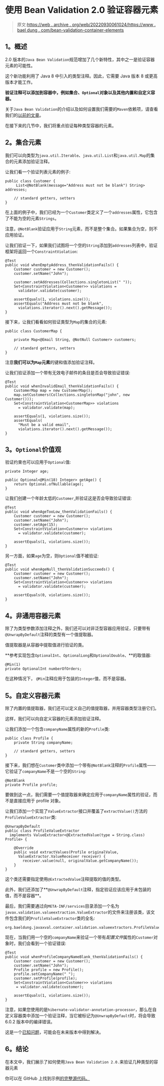 # 使用 Bean Validation 2.0 验证容器元素

> 原文:[https://web . archive . org/web/20220930061024/https://www . bael dung . com/bean-validation-container-elements](https://web.archive.org/web/20220930061024/https://www.baeldung.com/bean-validation-container-elements)

## **1。概述**

2.0 版本的`Java Bean Validation`规范增加了几个新特性，其中之一是验证容器元素的可能性。

这个新功能利用了 Java 8 中引入的类型注释。因此，它需要 Java 版本 8 或更高版本才能工作。

**验证注释可以添加到容器中，例如集合、`Optional`对象以及其他内置和自定义容器。**

关于`Java Bean Validation`的介绍以及如何设置我们需要的`Maven`依赖项，请查看我们的[以前的文章](/web/20220627090448/https://www.baeldung.com/javax-validation)。

在接下来的几节中，我们将重点验证每种类型容器的元素。

## **2。集合元素**

我们可以向类型为`java.util.Iterable`、`java.util.List`和`java.util.Map`的集合的元素添加验证注释。

让我们看一个验证列表元素的例子:

```
public class Customer {    
     List<@NotBlank(message="Address must not be blank") String> addresses;

    // standard getters, setters 
}
```

在上面的例子中，我们已经为一个`Customer`类定义了一个`addresses`属性，它包含了不能为空的元素`Strings`。

注意，`@NotBlank`验证应用于`String`元素，而不是整个集合。如果集合为空，则不应用验证。

让我们验证一下，如果我们试图将一个空的`String`添加到`addresses`列表中，验证框架将返回一个`ConstraintViolation`:

```
@Test
public void whenEmptyAddress_thenValidationFails() {
    Customer customer = new Customer();
    customer.setName("John");

    customer.setAddresses(Collections.singletonList(" "));
    Set<ConstraintViolation<Customer>> violations = 
      validator.validate(customer);

    assertEquals(1, violations.size());
    assertEquals("Address must not be blank", 
      violations.iterator().next().getMessage());
}
```

接下来，让我们看看如何验证类型为`Map`的集合的元素:

```
public class CustomerMap {

    private Map<@Email String, @NotNull Customer> customers;

    // standard getters, setters
}
```

注意**我们可以为`Map`元素**的键和值添加验证注释。

让我们验证添加一个带有无效电子邮件的条目是否会导致验证错误:

```
@Test
public void whenInvalidEmail_thenValidationFails() {
    CustomerMap map = new CustomerMap();
    map.setCustomers(Collections.singletonMap("john", new Customer()));
    Set<ConstraintViolation<CustomerMap>> violations
      = validator.validate(map);

    assertEquals(1, violations.size());
    assertEquals(
      "Must be a valid email", 
      violations.iterator().next().getMessage());
}
```

## **3。`Optional`价值观**

验证约束也可以应用于`Optional`值:

```
private Integer age;

public Optional<@Min(18) Integer> getAge() {
    return Optional.ofNullable(age);
}
```

让我们创建一个年龄太低的`Customer`,并验证这是否会导致验证错误:

```
@Test
public void whenAgeTooLow_thenValidationFails() {
    Customer customer = new Customer();
    customer.setName("John");
    customer.setAge(15);
    Set<ConstraintViolation<Customer>> violations
      = validator.validate(customer);

    assertEquals(1, violations.size());
}
```

另一方面，如果`age`为空，则`Optional`值不被验证:

```
@Test
public void whenAgeNull_thenValidationSucceeds() {
    Customer customer = new Customer();
    customer.setName("John");
    Set<ConstraintViolation<Customer>> violations
      = validator.validate(customer);

    assertEquals(0, violations.size());
}
```

## **4。非通用容器元素**

除了为类型参数添加注释之外，我们还可以对非泛型容器应用验证，只要带有`@UnwrapByDefault`注释的类型有一个值提取器。

值提取器是从容器中提取值进行验证的类。

**参考实现包含`OptionalInt`、`OptionalLong`和`OptionalDouble`、**的取值器:

```
@Min(1)
private OptionalInt numberOfOrders;
```

在这种情况下， `@Min`注释应用于包装的`Integer`值，而不是容器。

## **5。自定义容器元素**

除了内置的值提取器，我们还可以定义自己的值提取器，并用容器类型注册它们。

这样，我们可以向自定义容器的元素添加验证注释。

让我们添加一个包含`companyName`属性的新的`Profile`类:

```
public class Profile {
    private String companyName;

    // standard getters, setters 
}
```

接下来，我们想在`Customer`类中添加一个带有`@NotBlank`注释的`Profile`属性——它验证了`companyName`不是一个空的`String`:

```
@NotBlank
private Profile profile;
```

要做到这一点，我们需要一个值提取器来确定应用于`companyName`属性的验证，而不是直接应用于 profile 对象。

让我们添加一个实现了`ValueExtractor`接口并覆盖了`extractValue()`方法的`ProfileValueExtractor`类:

```
@UnwrapByDefault
public class ProfileValueExtractor 
  implements ValueExtractor<@ExtractedValue(type = String.class) Profile> {

    @Override
    public void extractValues(Profile originalValue, 
      ValueExtractor.ValueReceiver receiver) {
        receiver.value(null, originalValue.getCompanyName());
    }
}
```

这个类还需要指定使用`@ExtractedValue`注释提取的值的类型。

此外，我们还添加了**`@UnwrapByDefault`注释，指定验证应该应用于未包装的值，而不是容器**。

最后，我们需要通过向`META-INF/services`目录添加一个名为`javax.validation.valueextraction.ValueExtractor`的文件来注册该类，该文件包含我们的`ProfileValueExtractor`类的全名:

```
org.baeldung.javaxval.container.validation.valueextractors.ProfileValueExtractor
```

现在，当我们用一个空的`companyName`来验证一个带有*配置文件*属性的`Customer`对象时，我们会看到一个验证错误:

```
@Test
public void whenProfileCompanyNameBlank_thenValidationFails() {
    Customer customer = new Customer();
    customer.setName("John");
    Profile profile = new Profile();
    profile.setCompanyName(" ");
    customer.setProfile(profile);
    Set<ConstraintViolation<Customer>> violations
     = validator.validate(customer);

    assertEquals(1, violations.size());
}
```

注意，如果您使用的是`hibernate-validator-annotation-processor`，那么在自定义容器类中添加一个验证注释，当它被标记为`@UnwrapByDefault`时，将会导致 6.0.2 版本中的编译错误。

这是一个[已知问题](https://web.archive.org/web/20220627090448/http://docs.jboss.org/hibernate/stable/validator/reference/en-US/html_single/#validator-annotationprocessor-known-issues)，可能会在未来版本中得到解决。

## **6。结论**

在本文中，我们展示了如何使用`Java Bean Validation 2.0.`来验证几种类型的容器元素

你可以在 GitHub 上找到示例[的完整源代码。](https://web.archive.org/web/20220627090448/https://github.com/eugenp/tutorials/tree/master/javaxval)
